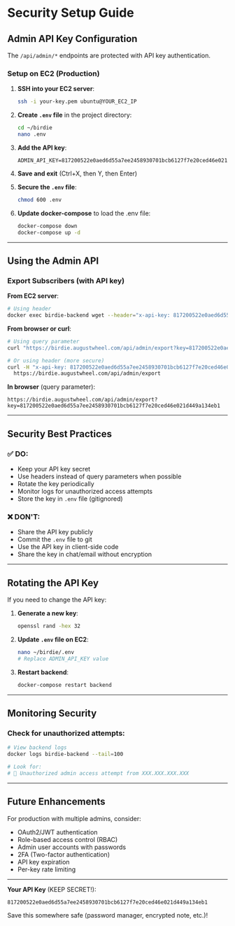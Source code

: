 # Security Setup Guide

## Admin API Key Configuration

The `/api/admin/*` endpoints are protected with API key authentication.

### Setup on EC2 (Production)

1. **SSH into your EC2 server**:
   ```bash
   ssh -i your-key.pem ubuntu@YOUR_EC2_IP
   ```

2. **Create `.env` file** in the project directory:
   ```bash
   cd ~/birdie
   nano .env
   ```

3. **Add the API key**:
   ```env
   ADMIN_API_KEY=817200522e0aed6d55a7ee2458930701bcb6127f7e20ced46e021d449a134eb1
   ```

4. **Save and exit** (Ctrl+X, then Y, then Enter)

5. **Secure the `.env` file**:
   ```bash
   chmod 600 .env
   ```

6. **Update docker-compose** to load the .env file:
   ```bash
   docker-compose down
   docker-compose up -d
   ```

---

## Using the Admin API

### Export Subscribers (with API key)

**From EC2 server**:
```bash
# Using header
docker exec birdie-backend wget --header="x-api-key: 817200522e0aed6d55a7ee2458930701bcb6127f7e20ced46e021d449a134eb1" -qO- http://localhost:3001/api/admin/export
```

**From browser or curl**:
```bash
# Using query parameter
curl "https://birdie.augustwheel.com/api/admin/export?key=817200522e0aed6d55a7ee2458930701bcb6127f7e20ced46e021d449a134eb1"

# Or using header (more secure)
curl -H "x-api-key: 817200522e0aed6d55a7ee2458930701bcb6127f7e20ced46e021d449a134eb1" \
  https://birdie.augustwheel.com/api/admin/export
```

**In browser** (query parameter):
```
https://birdie.augustwheel.com/api/admin/export?key=817200522e0aed6d55a7ee2458930701bcb6127f7e20ced46e021d449a134eb1
```

---

## Security Best Practices

### ✅ DO:
- Keep your API key secret
- Use headers instead of query parameters when possible
- Rotate the key periodically
- Monitor logs for unauthorized access attempts
- Store the key in `.env` file (gitignored)

### ❌ DON'T:
- Share the API key publicly
- Commit the `.env` file to git
- Use the API key in client-side code
- Share the key in chat/email without encryption

---

## Rotating the API Key

If you need to change the API key:

1. **Generate a new key**:
   ```bash
   openssl rand -hex 32
   ```

2. **Update `.env` file on EC2**:
   ```bash
   nano ~/birdie/.env
   # Replace ADMIN_API_KEY value
   ```

3. **Restart backend**:
   ```bash
   docker-compose restart backend
   ```

---

## Monitoring Security

### Check for unauthorized attempts:

```bash
# View backend logs
docker logs birdie-backend --tail=100

# Look for:
# 🚨 Unauthorized admin access attempt from XXX.XXX.XXX.XXX
```

---

## Future Enhancements

For production with multiple admins, consider:
- OAuth2/JWT authentication
- Role-based access control (RBAC)
- Admin user accounts with passwords
- 2FA (Two-factor authentication)
- API key expiration
- Per-key rate limiting

---

**Your API Key** (KEEP SECRET!):
```
817200522e0aed6d55a7ee2458930701bcb6127f7e20ced46e021d449a134eb1
```

Save this somewhere safe (password manager, encrypted note, etc.)!
